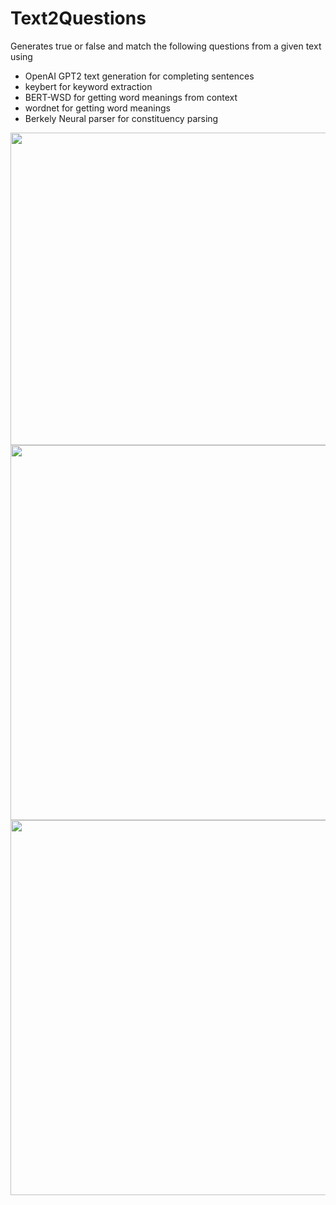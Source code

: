# Text2Questions

Generates true or false and match the following questions from a given text using
* OpenAI GPT2 text generation for completing sentences
* keybert for keyword extraction
* BERT-WSD for getting word meanings from context
* wordnet for getting word meanings
* Berkely Neural parser for constituency parsing

<img src="https://github.com/mit-riya/Text2Questions/assets/95142933/33d49946-25f0-4a1f-a5d3-a606dd9dbb76" width="1250" height="500">


<img src="https://github.com/mit-riya/Text2Questions/assets/95142933/f7ce7fb2-dc33-4c99-abc0-827d2fd08c79" width="1250" height="600">


<img src="https://github.com/mit-riya/Text2Questions/assets/95142933/eb25664c-5c1a-4cd9-b3ba-beed5f860e0a" width="650" height="600">

